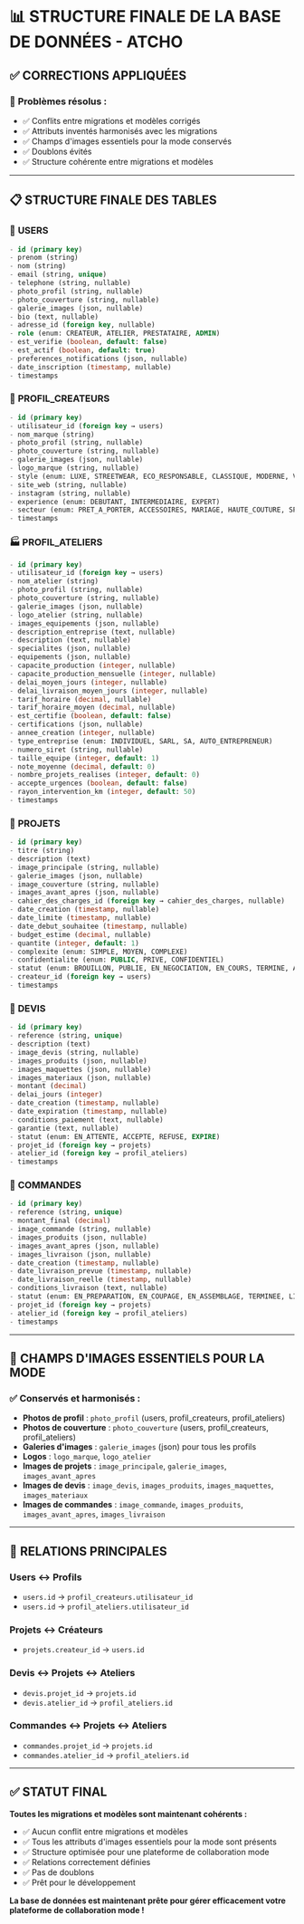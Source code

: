 # 📊 STRUCTURE FINALE DE LA BASE DE DONNÉES - ATCHO

## ✅ **CORRECTIONS APPLIQUÉES**

### 🔧 **Problèmes résolus :**
- ✅ Conflits entre migrations et modèles corrigés
- ✅ Attributs inventés harmonisés avec les migrations
- ✅ Champs d'images essentiels pour la mode conservés
- ✅ Doublons évités
- ✅ Structure cohérente entre migrations et modèles

---

## 📋 **STRUCTURE FINALE DES TABLES**

### 👤 **USERS**
```sql
- id (primary key)
- prenom (string)
- nom (string) 
- email (string, unique)
- telephone (string, nullable)
- photo_profil (string, nullable)
- photo_couverture (string, nullable)
- galerie_images (json, nullable)
- bio (text, nullable)
- adresse_id (foreign key, nullable)
- role (enum: CREATEUR, ATELIER, PRESTATAIRE, ADMIN)
- est_verifie (boolean, default: false)
- est_actif (boolean, default: true)
- preferences_notifications (json, nullable)
- date_inscription (timestamp, nullable)
- timestamps
```

### 🎨 **PROFIL_CREATEURS**
```sql
- id (primary key)
- utilisateur_id (foreign key → users)
- nom_marque (string)
- photo_profil (string, nullable)
- photo_couverture (string, nullable)
- galerie_images (json, nullable)
- logo_marque (string, nullable)
- style (enum: LUXE, STREETWEAR, ECO_RESPONSABLE, CLASSIQUE, MODERNE, VINTAGE)
- site_web (string, nullable)
- instagram (string, nullable)
- experience (enum: DEBUTANT, INTERMEDIAIRE, EXPERT)
- secteur (enum: PRET_A_PORTER, ACCESSOIRES, MARIAGE, HAUTE_COUTURE, SPORT)
- timestamps
```

### 🏭 **PROFIL_ATELIERS**
```sql
- id (primary key)
- utilisateur_id (foreign key → users)
- nom_atelier (string)
- photo_profil (string, nullable)
- photo_couverture (string, nullable)
- galerie_images (json, nullable)
- logo_atelier (string, nullable)
- images_equipements (json, nullable)
- description_entreprise (text, nullable)
- description (text, nullable)
- specialites (json, nullable)
- equipements (json, nullable)
- capacite_production (integer, nullable)
- capacite_production_mensuelle (integer, nullable)
- delai_moyen_jours (integer, nullable)
- delai_livraison_moyen_jours (integer, nullable)
- tarif_horaire (decimal, nullable)
- tarif_horaire_moyen (decimal, nullable)
- est_certifie (boolean, default: false)
- certifications (json, nullable)
- annee_creation (integer, nullable)
- type_entreprise (enum: INDIVIDUEL, SARL, SA, AUTO_ENTREPRENEUR)
- numero_siret (string, nullable)
- taille_equipe (integer, default: 1)
- note_moyenne (decimal, default: 0)
- nombre_projets_realises (integer, default: 0)
- accepte_urgences (boolean, default: false)
- rayon_intervention_km (integer, default: 50)
- timestamps
```

### 🎯 **PROJETS**
```sql
- id (primary key)
- titre (string)
- description (text)
- image_principale (string, nullable)
- galerie_images (json, nullable)
- image_couverture (string, nullable)
- images_avant_apres (json, nullable)
- cahier_des_charges_id (foreign key → cahier_des_charges, nullable)
- date_creation (timestamp, nullable)
- date_limite (timestamp, nullable)
- date_debut_souhaitee (timestamp, nullable)
- budget_estime (decimal, nullable)
- quantite (integer, default: 1)
- complexite (enum: SIMPLE, MOYEN, COMPLEXE)
- confidentialite (enum: PUBLIC, PRIVE, CONFIDENTIEL)
- statut (enum: BROUILLON, PUBLIE, EN_NEGOCIATION, EN_COURS, TERMINE, ANNULE)
- createur_id (foreign key → users)
- timestamps
```

### 📄 **DEVIS**
```sql
- id (primary key)
- reference (string, unique)
- description (text)
- image_devis (string, nullable)
- images_produits (json, nullable)
- images_maquettes (json, nullable)
- images_materiaux (json, nullable)
- montant (decimal)
- delai_jours (integer)
- date_creation (timestamp, nullable)
- date_expiration (timestamp, nullable)
- conditions_paiement (text, nullable)
- garantie (text, nullable)
- statut (enum: EN_ATTENTE, ACCEPTE, REFUSE, EXPIRE)
- projet_id (foreign key → projets)
- atelier_id (foreign key → profil_ateliers)
- timestamps
```

### 🛒 **COMMANDES**
```sql
- id (primary key)
- reference (string, unique)
- montant_final (decimal)
- image_commande (string, nullable)
- images_produits (json, nullable)
- images_avant_apres (json, nullable)
- images_livraison (json, nullable)
- date_creation (timestamp, nullable)
- date_livraison_prevue (timestamp, nullable)
- date_livraison_reelle (timestamp, nullable)
- conditions_livraison (text, nullable)
- statut (enum: EN_PREPARATION, EN_COUPAGE, EN_ASSEMBLAGE, TERMINEE, LIVREE)
- projet_id (foreign key → projets)
- atelier_id (foreign key → profil_ateliers)
- timestamps
```

---

## 🎨 **CHAMPS D'IMAGES ESSENTIELS POUR LA MODE**

### ✅ **Conservés et harmonisés :**
- **Photos de profil** : `photo_profil` (users, profil_createurs, profil_ateliers)
- **Photos de couverture** : `photo_couverture` (users, profil_createurs, profil_ateliers)
- **Galeries d'images** : `galerie_images` (json) pour tous les profils
- **Logos** : `logo_marque`, `logo_atelier`
- **Images de projets** : `image_principale`, `galerie_images`, `images_avant_apres`
- **Images de devis** : `image_devis`, `images_produits`, `images_maquettes`, `images_materiaux`
- **Images de commandes** : `image_commande`, `images_produits`, `images_avant_apres`, `images_livraison`

---

## 🔗 **RELATIONS PRINCIPALES**

### **Users ↔ Profils**
- `users.id` → `profil_createurs.utilisateur_id`
- `users.id` → `profil_ateliers.utilisateur_id`

### **Projets ↔ Créateurs**
- `projets.createur_id` → `users.id`

### **Devis ↔ Projets ↔ Ateliers**
- `devis.projet_id` → `projets.id`
- `devis.atelier_id` → `profil_ateliers.id`

### **Commandes ↔ Projets ↔ Ateliers**
- `commandes.projet_id` → `projets.id`
- `commandes.atelier_id` → `profil_ateliers.id`

---

## ✅ **STATUT FINAL**

**Toutes les migrations et modèles sont maintenant cohérents :**
- ✅ Aucun conflit entre migrations et modèles
- ✅ Tous les attributs d'images essentiels pour la mode sont présents
- ✅ Structure optimisée pour une plateforme de collaboration mode
- ✅ Relations correctement définies
- ✅ Pas de doublons
- ✅ Prêt pour le développement

**La base de données est maintenant prête pour gérer efficacement votre plateforme de collaboration mode !**
